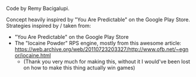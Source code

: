 Code by Remy Bacigalupi.

Concept heavily inspired by "You Are Predictable" on the Google Play Store.
Strategies inspired by / taken from:
- "You Are Predictable" on the Google Play Store
- The "Iocaine Powder" RPS engine, mostly from this awesome article: https://web.archive.org/web/20110723203327/http://www.ofb.net/~egnor/iocaine.html
    - (Thank you very much for making this, without it I would've been lost on how to make this thing actually win games)